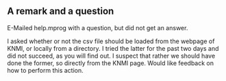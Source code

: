 ## A remark and a question

E-Mailed help.mprog with a question, but did not get an answer. 

I asked whether or not the csv file should be loaded from the webpage of KNMI, or locally from a directory. 
I tried the latter for the past two days and did not succeed, as you will find out. 
I suspect that rather we should have done the former, so directly from the KNMI page. 
Would like feedback on how to perform this action. 
